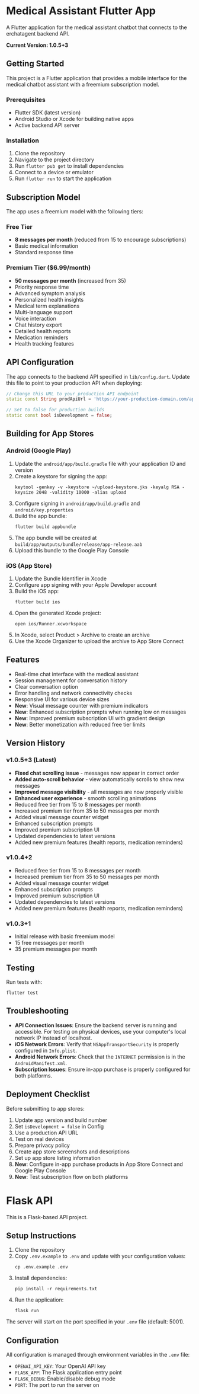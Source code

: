 # Medical Assistant Flutter App

A Flutter application for the medical assistant chatbot that connects to the erchatagent backend API.

**Current Version: 1.0.5+3**

## Getting Started

This project is a Flutter application that provides a mobile interface for the medical chatbot assistant with a freemium subscription model.

### Prerequisites

- Flutter SDK (latest version)
- Android Studio or Xcode for building native apps
- Active backend API server

### Installation

1. Clone the repository
2. Navigate to the project directory
3. Run `flutter pub get` to install dependencies
4. Connect to a device or emulator
5. Run `flutter run` to start the application

## Subscription Model

The app uses a freemium model with the following tiers:

### Free Tier
- **8 messages per month** (reduced from 15 to encourage subscriptions)
- Basic medical information
- Standard response time

### Premium Tier ($6.99/month)
- **50 messages per month** (increased from 35)
- Priority response time
- Advanced symptom analysis
- Personalized health insights
- Medical term explanations
- Multi-language support
- Voice interaction
- Chat history export
- Detailed health reports
- Medication reminders
- Health tracking features

## API Configuration

The app connects to the backend API specified in `lib/config.dart`. Update this file to point to your production API when deploying:

```dart
// Change this URL to your production API endpoint
static const String prodApiUrl = 'https://your-production-domain.com/api/chat';

// Set to false for production builds
static const bool isDevelopment = false;
```

## Building for App Stores

### Android (Google Play)

1. Update the `android/app/build.gradle` file with your application ID and version
2. Create a keystore for signing the app:
   ```
   keytool -genkey -v -keystore ~/upload-keystore.jks -keyalg RSA -keysize 2048 -validity 10000 -alias upload
   ```
3. Configure signing in `android/app/build.gradle` and `android/key.properties`
4. Build the app bundle:
   ```
   flutter build appbundle
   ```
5. The app bundle will be created at `build/app/outputs/bundle/release/app-release.aab`
6. Upload this bundle to the Google Play Console

### iOS (App Store)

1. Update the Bundle Identifier in Xcode
2. Configure app signing with your Apple Developer account
3. Build the iOS app:
   ```
   flutter build ios
   ```
4. Open the generated Xcode project:
   ```
   open ios/Runner.xcworkspace
   ```
5. In Xcode, select Product > Archive to create an archive
6. Use the Xcode Organizer to upload the archive to App Store Connect

## Features

- Real-time chat interface with the medical assistant
- Session management for conversation history
- Clear conversation option
- Error handling and network connectivity checks
- Responsive UI for various device sizes
- **New**: Visual message counter with premium indicators
- **New**: Enhanced subscription prompts when running low on messages
- **New**: Improved premium subscription UI with gradient design
- **New**: Better monetization with reduced free tier limits

## Version History

### v1.0.5+3 (Latest)
- **Fixed chat scrolling issue** - messages now appear in correct order
- **Added auto-scroll behavior** - view automatically scrolls to show new messages
- **Improved message visibility** - all messages are now properly visible
- **Enhanced user experience** - smooth scrolling animations
- Reduced free tier from 15 to 8 messages per month
- Increased premium tier from 35 to 50 messages per month
- Added visual message counter widget
- Enhanced subscription prompts
- Improved premium subscription UI
- Updated dependencies to latest versions
- Added new premium features (health reports, medication reminders)

### v1.0.4+2
- Reduced free tier from 15 to 8 messages per month
- Increased premium tier from 35 to 50 messages per month
- Added visual message counter widget
- Enhanced subscription prompts
- Improved premium subscription UI
- Updated dependencies to latest versions
- Added new premium features (health reports, medication reminders)

### v1.0.3+1
- Initial release with basic freemium model
- 15 free messages per month
- 35 premium messages per month

## Testing

Run tests with:

```
flutter test
```

## Troubleshooting

- **API Connection Issues**: Ensure the backend server is running and accessible. For testing on physical devices, use your computer's local network IP instead of localhost.
- **iOS Network Errors**: Verify that `NSAppTransportSecurity` is properly configured in `Info.plist`.
- **Android Network Errors**: Check that the `INTERNET` permission is in the `AndroidManifest.xml`.
- **Subscription Issues**: Ensure in-app purchase is properly configured for both platforms.

## Deployment Checklist

Before submitting to app stores:

1. Update app version and build number
2. Set `isDevelopment = false` in Config
3. Use a production API URL
4. Test on real devices
5. Prepare privacy policy
6. Create app store screenshots and descriptions
7. Set up app store listing information
8. **New**: Configure in-app purchase products in App Store Connect and Google Play Console
9. **New**: Test subscription flow on both platforms

# Flask API

This is a Flask-based API project.

## Setup Instructions

1. Clone the repository
2. Copy `.env.example` to `.env` and update with your configuration values:
   ```
   cp .env.example .env
   ```
3. Install dependencies:
   ```
   pip install -r requirements.txt
   ```
4. Run the application:
   ```
   flask run
   ```
   
The server will start on the port specified in your `.env` file (default: 5001).

## Configuration

All configuration is managed through environment variables in the `.env` file:

- `OPENAI_API_KEY`: Your OpenAI API key
- `FLASK_APP`: The Flask application entry point
- `FLASK_DEBUG`: Enable/disable debug mode
- `PORT`: The port to run the server on
